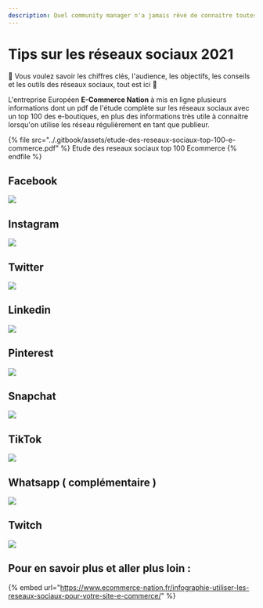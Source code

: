 ```yaml
---
description: Quel community manager n'a jamais rêvé de connaitre toutes ces informations ?
---
```


# Tips sur les réseaux sociaux 2021

🔎 Vous voulez savoir les chiffres clés, l'audience, les objectifs, les conseils et les outils des réseaux sociaux, tout est ici 🙂

L'entreprise Européen **E-Commerce Nation** à mis en ligne plusieurs informations dont un pdf de l'étude complète sur les réseaux sociaux avec un top 100 des e-boutiques, en plus des informations très utile à connaitre lorsqu'on utilise les réseau régulièrement en tant que publieur.

{% file src="../.gitbook/assets/etude-des-reseaux-sociaux-top-100-e-commerce.pdf" %}
Etude des reseaux sociaux top 100 Ecommerce
{% endfile %}

## Facebook

![](../.gitbook/assets/1614240916190.jpeg)

## Instagram

![](../.gitbook/assets/1614240916374.jpeg)

## Twitter

![](../.gitbook/assets/1614240916199.jpeg)

## Linkedin

![](../.gitbook/assets/1614240916979.jpeg)

## Pinterest

![](<../.gitbook/assets/1614240915351 (1) (1).jpeg>)

## Snapchat

![](../.gitbook/assets/1614240914288.jpeg)

## TikTok

![](../.gitbook/assets/1614240916977.jpeg)

## Whatsapp ( complémentaire )

![](../.gitbook/assets/1614240916906.jpeg)

## Twitch

![](../.gitbook/assets/1614240916871.jpeg)



## Pour en savoir plus et aller plus loin :

{% embed url="https://www.ecommerce-nation.fr/infographie-utiliser-les-reseaux-sociaux-pour-votre-site-e-commerce/" %}



